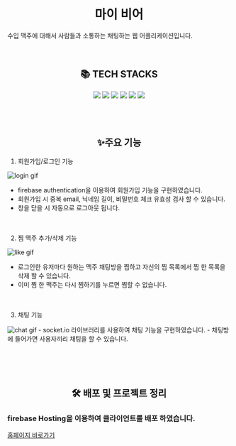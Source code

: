 <div align=center><h1>마이 비어</h1></div>

수입 맥주에 대해서 사람들과 소통하는 채팅하는 웹 어플리케이션입니다.
<br><br><br>

<div align=center><h2>📚 TECH STACKS</h2></div>
<div align=center>
  <img src="https://img.shields.io/badge/React-61DAFB?style=for-the-badge&logo=react&logoColor=white">
  <img src="https://img.shields.io/badge/Redux-764ABC?style=for-the-badge&logo=redux&logoColor=white">
  <img src="https://img.shields.io/badge/Styled Components
-DB7093?style=for-the-badge&logo=styled-components&logoColor=white">

  <img src="https://img.shields.io/badge/TypeScript-3178C6?style=for-the-badge&logo=typescript&logoColor=black"> 
  <img src="https://img.shields.io/badge/socket.io-010101?style=for-the-badge&logo=socket.io&logoColor=white">
  <img src="https://img.shields.io/badge/firebase-FFCA28?style=for-the-badge&logo=firebase&logoColor=white">
</div><br><br><br>
  

<div align=center><h2>✨주요 기능</h2></div>

1. 회원가입/로그인 기능
<img src="https://user-images.githubusercontent.com/58635833/229878518-4c61722d-f59b-4af6-a654-ff94fc671bcd.gif" alt="login gif">

- firebase authentication을 이용하여 회원가입 기능을 구현하였습니다.
- 회원가입 시 중복 email, 닉네임 길이, 비밀번호 체크 유효성 검사 할 수 있습니다.
- 창을 닫을 시 자동으로 로그아웃 됩니다.
<br><br><br>

2. 찜 맥주 추가/삭제 기능
<img src="https://user-images.githubusercontent.com/58635833/229878524-368bf983-d3a5-473e-b019-015ba8eba9a5.gif" alt="like gif">

- 로그인한 유저마다 원하는 맥주 채팅방을 찜하고 자신의 찜 목록에서 찜 한 목록을 삭제 할 수 있습니다.
- 이미 찜 한 맥주는 다시 찜하기를 누르면 찜할 수 없습니다.
<br><br><br>

3. 채팅 기능
<img src="https://user-images.githubusercontent.com/58635833/229878509-7826463e-2d57-4a86-9774-e194197412ef.gif" alt="chat gif">
- socket.io 라이브러리를 사용하여 채팅 기능을 구현하였습니다.
- 채팅방에 들어가면 사용자끼리 채팅을 할 수 있습니다.
<br><br><br>
<br><br>


<div align=center><h2>🛠 배포 및 프로젝트 정리</h2></div>

### firebase Hosting을 이용하여 클라이언트를 배포 하였습니다.
 [홈페이지 바로가기](<https://mybeer-78002.web.app/>) 